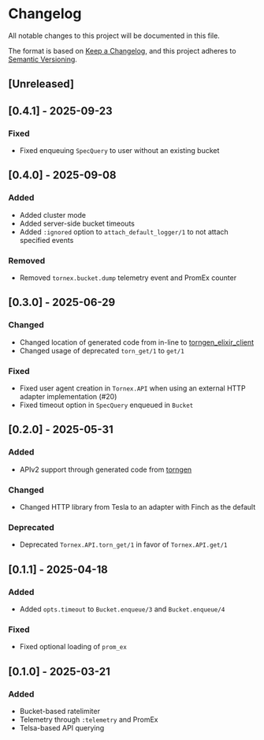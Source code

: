 # Changelog

All notable changes to this project will be documented in this file.

The format is based on [Keep a Changelog](https://keepachangelog.com/en/1.1.0/),
and this project adheres to [Semantic Versioning](https://semver.org/spec/v2.0.0.html).

## [Unreleased]

## [0.4.1] - 2025-09-23
### Fixed
- Fixed enqueuing `SpecQuery` to user without an existing bucket

## [0.4.0] - 2025-09-08
### Added
- Added cluster mode
- Added server-side bucket timeouts
- Added `:ignored` option to `attach_default_logger/1` to not attach specified events

### Removed
- Removed `tornex.bucket.dump` telemetry event and PromEx counter

## [0.3.0] - 2025-06-29
### Changed
- Changed location of generated code from in-line to [torngen_elixir_client](https://github.com/Tornium/torngen_elixir_client)
- Changed usage of deprecated `torn_get/1` to `get/1`

### Fixed
- Fixed user agent creation in `Tornex.API` when using an external HTTP adapter implementation (#20)
- Fixed timeout option in `SpecQuery` enqueued in `Bucket`

## [0.2.0] - 2025-05-31
### Added
- APIv2 support through generated code from [torngen](https://github.com/Tornium/torngen)

### Changed
- Changed HTTP library from Tesla to an adapter with Finch as the default

### Deprecated
- Deprecated `Tornex.API.torn_get/1` in favor of `Tornex.API.get/1`

## [0.1.1] - 2025-04-18
### Added
- Added `opts.timeout` to `Bucket.enqueue/3` and `Bucket.enqueue/4`

### Fixed
- Fixed optional loading of `prom_ex`

## [0.1.0] - 2025-03-21
### Added
- Bucket-based ratelimiter
- Telemetry through `:telemetry` and PromEx
- Telsa-based API querying
